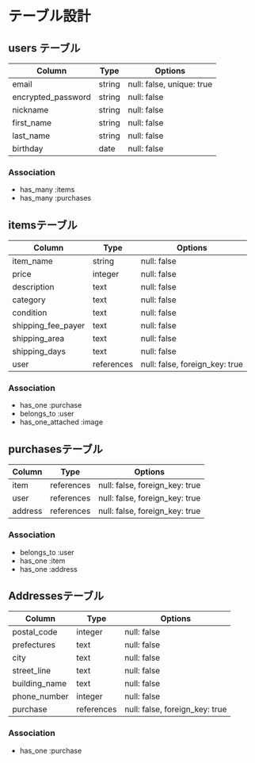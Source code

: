 # テーブル設計

## users テーブル
| Column             | Type   | Options                   |
| ------------------ | ------ | ------------------------- |
| email              | string | null: false, unique: true |
| encrypted_password | string | null: false               |
| nickname           | string | null: false               |
| first_name         | string | null: false               |
| last_name          | string | null: false               |
| birthday           | date   | null: false               |

### Association
- has_many :items
- has_many :purchases


## itemsテーブル
| Column             | Type       | Options                        |
| ------------------ | ---------- | ------------------------------ |
| item_name          | string     | null: false                    |
| price              | integer    | null: false                    |
| description        | text       | null: false                    |
| category           | text       | null: false                    |
| condition          | text       | null: false                    |
| shipping_fee_payer | text       | null: false                    |
| shipping_area      | text       | null: false                    |
| shipping_days      | text       | null: false                    |
| user               | references | null: false, foreign_key: true |

### Association
- has_one :purchase
- belongs_to :user
- has_one_attached :image

## purchasesテーブル
| Column  | Type       | Options                        |
| ------- | ---------- | ------------------------------ |
| item    | references | null: false, foreign_key: true |
| user    | references | null: false, foreign_key: true |
| address | references | null: false, foreign_key: true |

### Association
- belongs_to :user
- has_one :item
- has_one :address

## Addressesテーブル
| Column        | Type       | Options                        |
| ------------- | ---------- | ------------------------------ |
| postal_code   | integer    | null: false                    |
| prefectures   | text       | null: false                    |
| city          | text       | null: false                    |
| street_line   | text       | null: false                    |
| building_name | text       | null: false                    |
| phone_number  | integer    | null: false                    |
| purchase      | references | null: false, foreign_key: true |

### Association
- has_one :purchase